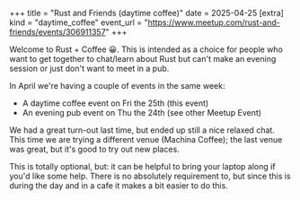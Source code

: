 +++
title = "Rust and Friends (daytime coffee)"
date = 2025-04-25
[extra]
kind = "daytime_coffee"
event_url = "https://www.meetup.com/rust-and-friends/events/306911357"
+++

Welcome to Rust + Coffee 😀. This is intended as a choice for people who want to get together to chat/learn about Rust but can't make an evening session or just don't want to meet in a pub.

In April we're having a couple of events in the same week:
* A daytime coffee event on Fri the 25th (this event)
* An evening pub event on Thu the 24th (see other Meetup Event)

We had a great turn-out last time, but ended up still a nice relaxed chat. This time we are trying a different venue (Machina Coffee); the last venue was great, but it's good to try out new places.

This is totally optional, but: it can be helpful to bring your laptop along if you'd like some help. There is no absolutely requirement to, but since this is during the day and in a cafe it makes a bit easier to do this.